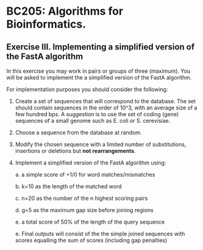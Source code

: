 # BC205: Algorithms for Bioinformatics.

## Exercise III. Implementing a simplified version of the FastA algorithm

In this exercise you may work in pairs or groups of three (maximum).
You will be asked to implement the a simplified version of the FastA algorithm.

For implementation purposes you should consider the following:

1. Create a set of sequences that will correspond to the database. The set should contain sequences in the order of 10^3, with an average size of a few hundred bps. A suggestion is to use the set of coding (gene) sequences of a small genome such as E. coli or S. cerevisiae.
2. Choose a sequence from the database at random. 
3. Modify the chosen sequence with a limited number of substitutions, insertions or deletions but **not rearrangements**.
4. Implement a simplified version of the FastA algorithm using:  
   
   a. a simple score of +1/0 for word matches/mismatches  

   b. k=10 as the length of the matched word  

   c. n=20 as the number of the n highest scoring pairs  

   d. g=5 as the maximum gap size before joining regions
   
   e. a total score of 50% of the length of the query sequence

   e. Final outputs will consist of the the simple joined sequences with scores equalling the sum of scores (including gap penalties)  
